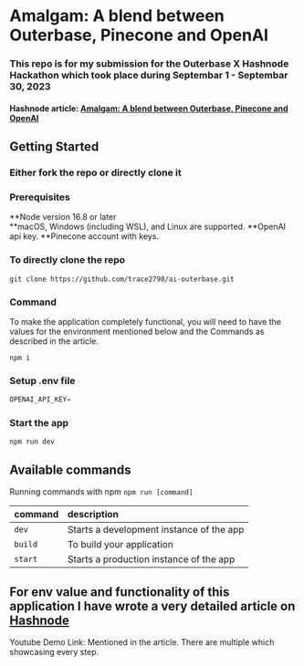 # Amalgam: A blend between Outerbase, Pinecone and OpenAI

### This repo is for my submission for the Outerbase X Hashnode Hackathon which took place during Septembar 1 - Septembar 30, 2023

#### Hashnode article: [Amalgam: A blend between Outerbase, Pinecone and OpenAI](https://shreyas-chaliha.hashnode.dev/amalgam-a-blend-between-outerbase-pinecone-and-openai) 

## Getting Started

### Either fork the repo or directly clone it

### Prerequisites

**Node version 16.8 or later  
**macOS, Windows (including WSL), and Linux are supported.
**OpenAI api key.
**Pinecone account with keys.

### To directly clone the repo

```shell
git clone https://github.com/trace2798/ai-outerbase.git
```
### Command
To make the application completely functional, you will need to have the values for the environment mentioned below and the Commands as described in the article.

```shell
npm i
```

### Setup .env file

```js
OPENAI_API_KEY=
```

### Start the app

```shell
npm run dev
```

## Available commands

Running commands with npm `npm run [command]`

| command         | description                              |
| :-------------- | :--------------------------------------- |
| `dev`           | Starts a development instance of the app |
| `build`         | To build your application                |
| `start`         | Starts a production  instance of the app |


## For env value and functionality of this application I have wrote a very detailed article on [Hashnode](https://shreyas-chaliha.hashnode.dev/amalgam-a-blend-between-outerbase-pinecone-and-openai)


Youtube Demo Link: Mentioned in the article. There are multiple which showcasing every step.
